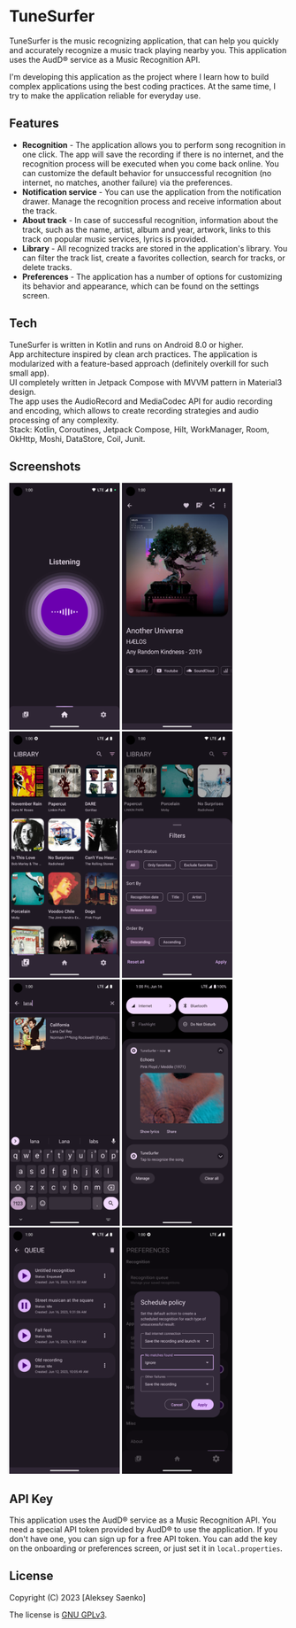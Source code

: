 # TuneSurfer

TuneSurfer is the music recognizing application, that can help you quickly and accurately recognize a music track playing nearby you.
This application uses the AudD® service as a Music Recognition API.

I'm developing this application as the project where I learn how to build complex applications using the best coding practices.
At the same time, I try to make the application reliable for everyday use.

## Features

* **Recognition** - The application allows you to perform song recognition in one click. The app will save the recording if there is no internet, and the recognition process will be executed when you come back online. You can customize the default behavior for unsuccessful recognition (no internet, no matches, another failure) via the preferences.
* **Notification service** - You can use the application from the notification drawer. Manage the recognition process and receive information about the track.
* **About track** - In case of successful recognition, information about the track, such as the name, artist, album and year, artwork, links to this track on popular music services, lyrics is provided.
* **Library** - All recognized tracks are stored in the application's library. You can filter the track list, create a favorites collection, search for tracks, or delete tracks.
* **Preferences** - The application has a number of options for customizing its behavior and appearance, which can be found on the settings screen.

## Tech

TuneSurfer is written in Kotlin and runs on Android 8.0 or higher.  
App architecture inspired by clean arch practices. The application is modularized with a feature-based approach (definitely overkill for such small app).  
UI completely written in Jetpack Compose with MVVM pattern in Material3 design.  
The app uses the AudioRecord and MediaCodec API for audio recording and encoding, which allows to create recording strategies and audio processing of any complexity.  
Stack: Kotlin, Coroutines, Jetpack Compose, Hilt, WorkManager, Room, OkHttp, Moshi, DataStore, Coil, Junit.  

## Screenshots

[<img src="./readme_img/0_recognition_screen.png" width=200>](./readme_img/0_recognition_screen.png)
[<img src="./readme_img/1_track_screen.png" width=200>](./readme_img/1_track_screen.png)
[<img src="./readme_img/2_library_screen.png" width=200>](./readme_img/2_library_screen.png)
[<img src="./readme_img/3_library_filter.png" width=200>](./readme_img/3_library_filter.png)
[<img src="./readme_img/4_library_search.png" width=200>](./readme_img/4_library_search.png)
[<img src="./readme_img/5_notification_service.png" width=200>](./readme_img/5_notification_service.png)
[<img src="./readme_img/6_queue_screen.png" width=200>](./readme_img/6_queue_screen.png)
[<img src="./readme_img/7_preferences_screen.png" width=200>](./readme_img/7_preferences_screen.png)

## API Key

This application uses the AudD® service as a Music Recognition API. You need a special API token provided by AudD® to use the application. If you don't have one, you can sign up for a free API token.
You can add the key on the onboarding or preferences screen, or just set it in `local.properties`.

## License

Copyright (C) 2023 [Aleksey Saenko]

The license is [GNU GPLv3](LICENSE.md).
